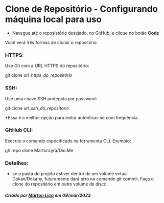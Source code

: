 # Clone de Repositório - Configurando máquina local para uso

- Navegue até o reposistório desejado, no GitHub, e clique no botão **Code**

Você verá três formas de clonar o repositório:

### HTTPS:

Use Git com a URL HTTPS do repositório:

git clone *url_https_do_repositório*

### SSH:

Use uma chave SSH protegida por password:

git clone *url_ssh_do_repositório*

*Essa é a melhor opção para evitar autenticar-se com frequência.


### GitHub CLI:

Execute o comando especificado na ferramenta CLI. Exemplo:

gh repo clone MartonLyra/Dio.Me


### Detalhes:

- se a pasta do projeto estiver dentro de um volume virtual Dokan/Dokany, futuramente dará erro no comando git commit. Faça o clone do repositório em outro volume de disco.


##### Criado por [Marton Lyra](https://github.com/MartonLyra) em 09/mar/2023.